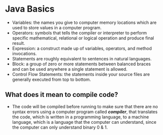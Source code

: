 # Java Basics

- Variables: the names you give to computer memory locations which are used to store values in a computer program.
- Operators: symbols that tells the compiler or interpreter to perform specific mathematical, relational or logical operation and produce final result.
- Expression: a construct made up of variables, operators, and method invocations.
- Statements are roughly equivalent to sentences in natural languages.
- Block: a group of zero or more statements between balanced braces and can be used anywhere a single statement is allowed.
- Control Flow Statements: the statements inside your source files are generally executed from top to bottom.

## What does it mean to compile code?
- The code will be compiled before running to make sure that there are no syntax errors using a computer program called ***compiler***, that translates the code, which is written in a programming language, to a machine language, which is a language that the computer can understand, since the computer can only understand binary 0 & 1.